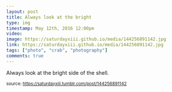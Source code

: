 ```yaml
---
layout: post
title: Always look at the bright 
type: img
timestamp: May 12th, 2016 12:00pm
video: 
image: https://saturdayxiii.github.io/media/144256891142.jpg
link: https://saturdayxiii.github.io/media/144256891142.jpg
tags: ["photo", "crab", "photography"]
comments: true
---
```


Always look at the bright side of the shell.
 
  
<small>source: https://saturdayxiii.tumblr.com/post/144256891142</small>